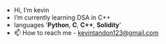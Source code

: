 - Hi, I’m kevin
- I’m currently learning DSA in C++ 
- languages '**Python**, **C**, **C++**, **Solidity**'
- 📫 How to reach me - kevintandon123@gmail.com

<!---
kev0-4/kev0-4 is a ✨ special ✨ repository because its `README.md` (this file) appears on your GitHub profile.
You can click the Preview link to take a look at your changes.
--->
